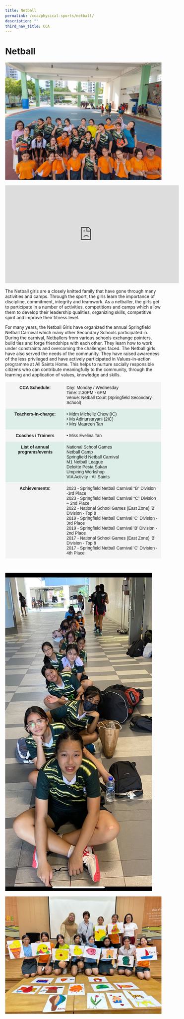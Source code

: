 ```yaml
---
title: Netball
permalink: /cca/physical-sports/netball/
description: ""
third_nav_title: CCA
---
```

# **Netball**

![](/images/Group%20Photo%201.jpeg)

<iframe width="560" height="315" src="https://www.youtube.com/embed/8WrOlfnOW-U" title="YouTube video player" frameborder="0" allow="accelerometer; autoplay; clipboard-write; encrypted-media; gyroscope; picture-in-picture" allowfullscreen=""></iframe>

The Netball girls are a closely knitted family that have gone through many activities and camps. Through the sport, the girls learn the importance of discipline, commitment, integrity and teamwork. As a netballer, the girls get to participate in a number of activities, competitions and camps which allow them to develop their leadership qualities, organizing skills, competitive spirit and improve their fitness level.

For many years, the Netball Girls have organized the annual Springfield Netball Carnival which many other Secondary Schools participated in. During the carnival, Netballers from various schools exchange pointers, build ties and forge friendships with each other. They learn how to work under constraints and overcoming the challenges faced. The Netball girls have also served the needs of the community. They have raised awareness of the less privileged and have actively participated in Values-in-action programme at All Saints Home. This helps to nurture socially responsible citizens who can contribute meaningfully to the community, through the learning and application of values, knowledge and skills​.


<table style="border-collapse:collapse;border-spacing:0" class="tg"><thead><tr><th style="background-color:#f4f4f4;border-color:#ffffff;border-style:solid;border-width:1px;font-family:Arial, sans-serif;font-size:14px;font-weight:bold;overflow:hidden;padding:10px 5px;text-align:center;vertical-align:top;word-break:normal">CCA Schedule:<br></th><th style="background-color:#f4f4f4;border-color:#ffffff;border-style:solid;border-width:1px;font-family:Arial, sans-serif;font-size:14px;font-weight:normal;overflow:hidden;padding:10px 5px;text-align:left;vertical-align:top;word-break:normal">Day: Monday / Wednesday <br>Time: 2.30PM - 6PM<br>Venue: Netball Court (Springfield Secondary School)<br><span style="font-style:italic"></span></th></tr></thead><tbody><tr><td style="background-color:#DDEEE9;border-color:#ffffff;border-style:solid;border-width:1px;font-family:Arial, sans-serif;font-size:14px;font-weight:bold;overflow:hidden;padding:10px 5px;text-align:center;vertical-align:top;word-break:normal">Teachers-in-charge: </td><td style="background-color:#DDEEE9;border-color:#ffffff;border-style:solid;border-width:1px;font-family:Arial, sans-serif;font-size:14px;overflow:hidden;padding:10px 5px;text-align:left;vertical-align:top;word-break:normal">• Mdm Michelle Chew (IC)<br>• Ms Adinursuryani (2IC)<br>• Mrs Maureen Tan<br></td></tr><tr><td style="background-color:#F4F4F4;border-color:#ffffff;border-style:solid;border-width:1px;font-family:Arial, sans-serif;font-size:14px;font-weight:bold;overflow:hidden;padding:10px 5px;text-align:center;vertical-align:top;word-break:normal">Coaches / Trainers</td><td style="background-color:#F4F4F4;border-color:#ffffff;border-style:solid;border-width:1px;font-family:Arial, sans-serif;font-size:14px;overflow:hidden;padding:10px 5px;text-align:left;vertical-align:top;word-break:normal">• Miss Evelina Tan</td></tr><tr><td style="background-color:#DDEEE9;border-color:#ffffff;border-style:solid;border-width:1px;font-family:Arial, sans-serif;font-size:14px;font-weight:bold;overflow:hidden;padding:10px 5px;text-align:center;vertical-align:top;word-break:normal">List of annual programs/events</td><td style="background-color:#DDEEE9;border-color:#ffffff;border-style:solid;border-width:1px;font-family:Arial, sans-serif;font-size:14px;overflow:hidden;padding:10px 5px;text-align:left;vertical-align:top;word-break:normal">National School Games<br>Netball Camp<br>Springfield Netball Carnival<br>M1 Netball League<br>Deloitte Pesta Sukan<br>Umpiring Workshop<br>VIA Activity - All Saints</td></tr><tr><td style="background-color:#F4F4F4;border-color:#ffffff;border-style:solid;border-width:1px;font-family:Arial, sans-serif;font-size:14px;font-weight:bold;overflow:hidden;padding:10px 5px;text-align:center;vertical-align:top;word-break:normal">Achievements:</td><td style="background-color:#F4F4F4;border-color:#ffffff;border-style:solid;border-width:1px;font-family:Arial, sans-serif;font-size:14px;overflow:hidden;padding:10px 5px;text-align:left;vertical-align:top;word-break:normal">2023 - Springfield Netball Carnival “B” Division -3rd Place <br>2023 - Springfield Netball Carnival “C” Division – 2nd Place<br>2022 - National School Games (East Zone) 'B' Division - Top 8 <br>2019 - Springfield Netball Carnival 'C' Division - 3rd Place<br>2019 - Springfield Netball Carnival 'B' Division - 2nd Place<br>2017 - National School Games (East Zone) 'B' Division - Top 8<br>2017 - Springfield Netball Carnival 'C' Division - 4th Place</td></tr></tbody></table>

<br>

![](/images/C%20Division%20Netball%20Girls.jpeg)

![](/images/netballteam.jpeg)